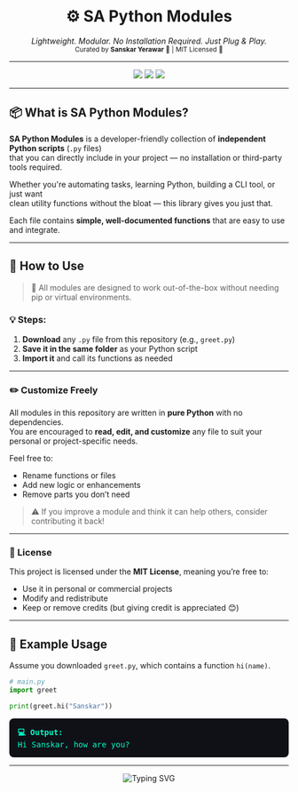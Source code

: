 <h1 align="center">⚙️ SA Python Modules</h1>
<p align="center">
  <i>Lightweight. Modular. No Installation Required. Just Plug & Play.</i><br>
  <sub>Curated by <b>Sanskar Yerawar</b> 🧠 | MIT Licensed 📜</sub>
</p>

---

<p align="center">
  <img src="https://img.shields.io/badge/Python-3.6+-green.svg" />
  <img src="https://img.shields.io/badge/License-MIT-blue.svg" />
  <img src="https://img.shields.io/github/last-commit/Sanskar-Yerawar/sa-python-modules" />
</p>

---

## 📦 What is SA Python Modules?

**SA Python Modules** is a developer-friendly collection of **independent Python scripts** (`.py` files)  
that you can directly include in your project — no installation or third-party tools required.

Whether you're automating tasks, learning Python, building a CLI tool, or just want  
clean utility functions without the bloat — this library gives you just that.

Each file contains **simple, well-documented functions** that are easy to use and integrate.

---

## 🔧 How to Use

> 📁 All modules are designed to work out-of-the-box without needing pip or virtual environments.

### 💡 Steps:

1. **Download** any `.py` file from this repository (e.g., `greet.py`)
2. **Save it in the same folder** as your Python script
3. **Import it** and call its functions as needed

---

### ✏️ Customize Freely

All modules in this repository are written in **pure Python** with no dependencies.  
You are encouraged to **read, edit, and customize** any file to suit your personal or project-specific needs.

Feel free to:
- Rename functions or files  
- Add new logic or enhancements  
- Remove parts you don’t need

> ⚠️ If you improve a module and think it can help others, consider contributing it back!

---

### 📜 License

This project is licensed under the **MIT License**, meaning you’re free to:

- Use it in personal or commercial projects  
- Modify and redistribute  
- Keep or remove credits (but giving credit is appreciated 😊)

---

## 🧪 Example Usage

Assume you downloaded `greet.py`, which contains a function `hi(name)`.

```python
# main.py
import greet

print(greet.hi("Sanskar"))
```

<div style="background-color:#0f1117;padding:15px;border-radius:8px;margin-top:10px;color:#00ffcc;font-family:monospace;">
<b>💻 Output:</b><br>
Hi Sanskar, how are you?
</div>

---

<!-- ⚡ Animated Footer -->
<p align="center">
  <img src="https://readme-typing-svg.herokuapp.com?font=Fira+Code&weight=500&size=20&duration=3000&pause=1000&center=true&vCenter=true&width=300&lines=Made+by+Sanskar+Yerawar" alt="Typing SVG" />
</p>
